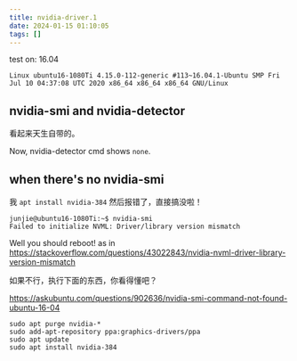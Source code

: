 ```yaml
---
title: nvidia-driver.1
date: 2024-01-15 01:10:05
tags: []
---
```

test on: 16.04

```
Linux ubuntu16-1080Ti 4.15.0-112-generic #113~16.04.1-Ubuntu SMP Fri Jul 10 04:37:08 UTC 2020 x86_64 x86_64 x86_64 GNU/Linux
```

## nvidia-smi and nvidia-detector

看起来天生自带的。

Now, nvidia-detector cmd shows `none`.

## when there's no nvidia-smi

我 `apt install nvidia-384` 然后报错了，直接搞没啦！

```
junjie@ubuntu16-1080Ti:~$ nvidia-smi
Failed to initialize NVML: Driver/library version mismatch
```

Well you should reboot! as in https://stackoverflow.com/questions/43022843/nvidia-nvml-driver-library-version-mismatch

如果不行，执行下面的东西，你看得懂吧？

https://askubuntu.com/questions/902636/nvidia-smi-command-not-found-ubuntu-16-04

```
sudo apt purge nvidia-*
sudo add-apt-repository ppa:graphics-drivers/ppa
sudo apt update
sudo apt install nvidia-384
```

